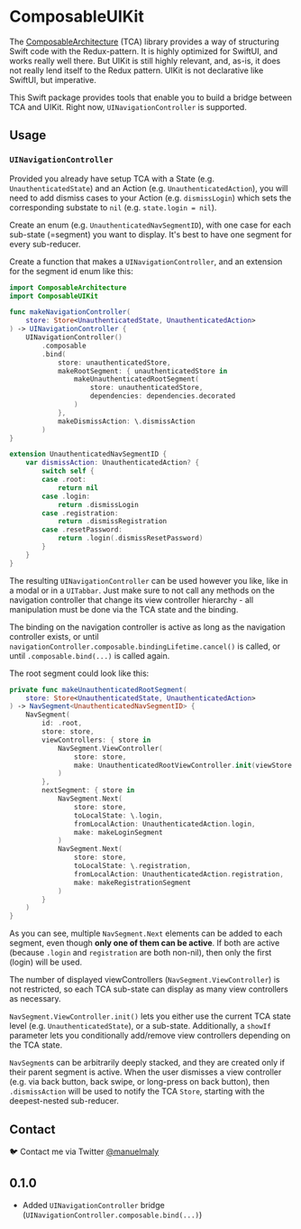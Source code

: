 # ComposableUIKit

The [ComposableArchitecture](https://github.com/pointfreeco/swift-composable-architecture) (TCA) library provides a way of structuring Swift code with the Redux-pattern. It is highly optimized for SwiftUI, and works really well there. But UIKit is still highly relevant, and, as-is, it does not really lend itself to the Redux pattern. UIKit is not declarative like SwiftUI, but imperative. 

This Swift package provides tools that enable you to build a bridge between TCA and UIKit. 
Right now,  `UINavigationController` is supported.

## Usage

### `UINavigationController`

Provided you already have setup TCA with a State (e.g. `UnauthenticatedState`) and an Action (e.g. `UnauthenticatedAction`), you will need to add dismiss cases to your Action (e.g. `dismissLogin`) which sets the corresponding substate to `nil` (e.g. `state.login = nil`).

Create an enum (e.g. `UnauthenticatedNavSegmentID`), with one case for each sub-state (=segment) you want to display. It's best to have one segment for every sub-reducer.

Create a function that makes a `UINavigationController`, and an extension for the segment id enum like this: 

```swift
import ComposableArchitecture
import ComposableUIKit

func makeNavigationController(
    store: Store<UnauthenticatedState, UnauthenticatedAction>
) -> UINavigationController {
    UINavigationController()
        .composable
        .bind(
            store: unauthenticatedStore,
            makeRootSegment: { unauthenticatedStore in
                makeUnauthenticatedRootSegment(
                    store: unauthenticatedStore,
                    dependencies: dependencies.decorated
                )
            },
            makeDismissAction: \.dismissAction
        )
}

extension UnauthenticatedNavSegmentID {
    var dismissAction: UnauthenticatedAction? {
        switch self {
        case .root:
            return nil
        case .login:
            return .dismissLogin
        case .registration:
            return .dismissRegistration
        case .resetPassword:
            return .login(.dismissResetPassword)
        }
    }
}
```

The resulting `UINavigationController` can be used however you like, like in a modal or in a `UITabbar`. Just make sure to not call any methods on the navigation controller that change its view controller hierarchy - all manipulation must be done via the TCA state and the binding.

The binding on the navigation controller is active as long as the navigation controller exists, or until `navigationController.composable.bindingLifetime.cancel()` is called, or until `.composable.bind(...)` is called again.

The root segment could look like this:

```swift
private func makeUnauthenticatedRootSegment(
    store: Store<UnauthenticatedState, UnauthenticatedAction>
) -> NavSegment<UnauthenticatedNavSegmentID> {
    NavSegment(
        id: .root,
        store: store,
        viewControllers: { store in
            NavSegment.ViewController(
                store: store,
                make: UnauthenticatedRootViewController.init(viewStore:)
            )
        },
        nextSegment: { store in
            NavSegment.Next(
                store: store,
                toLocalState: \.login,
                fromLocalAction: UnauthenticatedAction.login,
                make: makeLoginSegment
            )
            NavSegment.Next(
                store: store,
                toLocalState: \.registration,
                fromLocalAction: UnauthenticatedAction.registration,
                make: makeRegistrationSegment
            )
        }
    )
}

```

As you can see, multiple `NavSegment.Next` elements can be added to each segment, even though **only one of them can be active**. If both are active (because `.login` and `registration` are both non-nil), then only the first (login) will be used.

The number of displayed viewControllers (`NavSegment.ViewController`) is not restricted, so each TCA sub-state can display as many view controllers as necessary. 

`NavSegment.ViewController.init()` lets you either use the current TCA state level (e.g. `UnauthenticatedState`), or a sub-state. Additionally, a `showIf` parameter lets you conditionally add/remove view controllers depending on the TCA state.  

`NavSegment`s can be arbitrarily deeply stacked, and they are created only if their parent segment is active. When the user dismisses a view controller (e.g. via back button, back swipe, or long-press on back button), then  `.dismissAction` will be used to notify the TCA `Store`, starting with the deepest-nested sub-reducer.

## Contact

🐦 Contact me via Twitter [@manuelmaly](https://twitter.com/manuelmaly)

## 0.1.0

- Added `UINavigationController` bridge (`UINavigationController.composable.bind(...)`)
